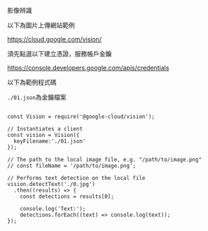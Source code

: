 影像辨識

以下為圖片上傳網站範例

https://cloud.google.com/vision/


須先點選以下建立憑證，服務帳戶金鑰

https://console.developers.google.com/apis/credentials

以下為範例程式碼


`./01.json`為金鑰檔案
```

const Vision = require('@google-cloud/vision');

// Instantiates a client
const vision = Vision({
  keyFilename:'./01.json'
});

// The path to the local image file, e.g. "/path/to/image.png"
// const fileName = '/path/to/image.png';

// Performs text detection on the local file
vision.detectText('./0.jpg')
  .then((results) => {
    const detections = results[0];

    console.log('Text:');
    detections.forEach((text) => console.log(text));
});
```

